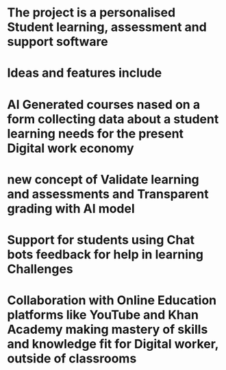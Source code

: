 # The project is a personalised Student learning, assessment and support software
# Ideas and features include
# AI Generated courses nased on a form collecting data about a student learning needs for the present Digital work economy 
# new concept of Validate learning and assessments and Transparent grading with AI model
# Support for students using Chat bots feedback for help in learning Challenges
# Collaboration with Online Education platforms like YouTube and Khan Academy making mastery of skills and knowledge fit for Digital worker, outside of classrooms
